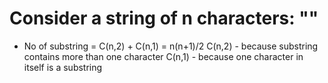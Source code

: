 # Consider a string of n characters: ""

 - No of substring = C(n,2) + C(n,1) = n(n+1)/2
   C(n,2) - because substring contains more than one character
   C(n,1) - because one character in itself is a substring